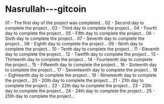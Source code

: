 # Nasrullah---gitcoin
01 - The first day of the project was completed...
02 - Second day to complete the project...
03 - Third day to complete the project...
04 - Fourth day to complete the project...
05 - Fifth day to complete the project...
06 - Sixth day to complete the project...
07 - Seventh day to complete the project...
08 - Eighth day to complete the project...
09 - Ninth day to complete the project...
10 - Tenth day to complete the project...
11 - Eleventh day to complete the project...
12 - Twelfth day to complete the project...
13 - Thirteenth day to complete the project...
14 - Fourteenth day to complete the project...
15 - Fifteenth day to complete the project...
16 - Sixteenth day to complete the project...
17 - Seventeenth day to complete the project...
18 - Eighteenth day to complete the project...
19 - Nineteenth day to complete the project...
20 - 20th day to complete the project...
21 - 21th day to complete the project...
22 - 22th day to complete the project...
23 - 23th day to complete the project...
24 - 24th day to complete the project...
25 - 25th day to complete the project...
